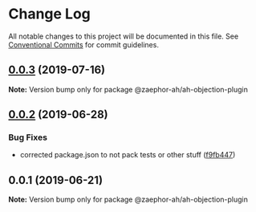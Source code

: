 # Change Log

All notable changes to this project will be documented in this file.
See [Conventional Commits](https://conventionalcommits.org) for commit guidelines.

## [0.0.3](https://github.com/Zaephor/ah-plugins/compare/@zaephor-ah/ah-objection-plugin@0.0.2...@zaephor-ah/ah-objection-plugin@0.0.3) (2019-07-16)

**Note:** Version bump only for package @zaephor-ah/ah-objection-plugin





## [0.0.2](https://github.com/Zaephor/ah-plugins/compare/@zaephor-ah/ah-objection-plugin@0.0.1...@zaephor-ah/ah-objection-plugin@0.0.2) (2019-06-28)


### Bug Fixes

* corrected package.json to not pack tests or other stuff ([f9fb447](https://github.com/Zaephor/ah-plugins/commit/f9fb447))





## 0.0.1 (2019-06-21)

**Note:** Version bump only for package @zaephor-ah/ah-objection-plugin
